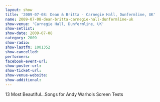 ```yaml
---
layout: show
title: '2009-07-08: Dean & Britta - Carnegie Hall, Dunfermline, UK'
name: 2009-07-08-dean-britta-carnegie-hall-dunfermline-uk
show-venue: 'Carnegie Hall, Dunfermline, UK'
show-setlist: 
show-date: 2009-07-08
category: 2009
show-radio: 
show-lastfm: 1001352
show-cancelled: 
performers: 
facebook-event-url: 
show-poster-url: 
show-ticket-url: 
show-venue-website: 
show-additional: 
---
```


13 Most Beautiful...Songs for Andy Warhols Screen Tests